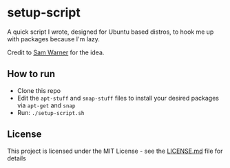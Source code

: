 # setup-script

A quick script I wrote, designed for Ubuntu based distros, to hook me up with packages because I'm lazy.

Credit to [Sam Warner](https://github.com/sjwarner) for the idea.

## How to run

- Clone this repo
- Edit the `apt-stuff` and `snap-stuff` files to install your desired packages via `apt-get` and `snap` 
- Run: `./setup-script.sh`

## License

This project is licensed under the MIT License - see the [LICENSE.md](LICENSE.md) file for details
